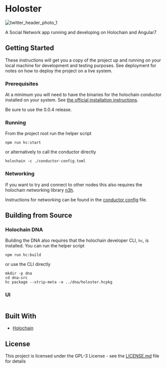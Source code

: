 # Holoster

![twitter_header_photo_1](https://user-images.githubusercontent.com/23415882/55510415-892f3e00-565e-11e9-83e5-2cd7c36bf227.png)

A Social Network app running and developing on Holochain and Angular7

## Getting Started

These instructions will get you a copy of the project up and running on your local machine for development and testing purposes. See deployment for notes on how to deploy the project on a live system.

### Prerequisites

At a minimum you will need to have the binaries for the holochain conductor installed on your system. See [the official installation instructions](https://developer.holochain.org/start.html).

Be sure to use the 0.0.4 release.

### Running

From the project root run the helper script
```
npm run hc:start
```

or alternatively to call the conductor directly

```
holochain -c ./conductor-config.toml
```


### Networking

If you want to try and connect to other nodes this also requires the holochain networking library [n3h](https://github.com/holochain/n3h).

Instructions for networking can be found in the [conductor config](conductor-config.toml) file.

## Building from Source

### Holochain DNA

Building the DNA also requires that the holochain developer CLI, `hc`, is installed. You can run the helper script

```
npm run hc:build
```

or use the CLI directly

```
mkdir -p dna
cd dna-src
hc package --strip-meta -o ../dna/holoster.hcpkg
```

### UI

```
```

## Built With

* [Holochain](https://developer.holochain.org/)


## License

This project is licensed under the GPL-3 License - see the [LICENSE.md](LICENSE.md) file for details

